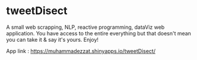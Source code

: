 # tweetDisect
A small web scrapping, NLP, reactive programming, dataViz web application. You have access to the entire everything but that doesn't mean you can take it &amp; say it's yours. Enjoy!

App link : https://muhammadezzat.shinyapps.io/tweetDisect/
